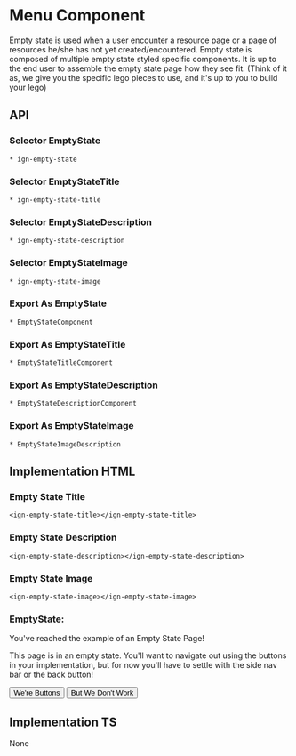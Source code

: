 # Menu Component

Empty state is used when a user encounter a resource page or a page of resources he/she has not yet created/encountered. Empty state is composed of multiple empty state styled specific components. It is up to the end user to assemble the empty state page how they see fit. (Think of it as, we give you the specific lego pieces to use, and it's up to you to build your lego)

## API
  ### Selector EmptyState 
    * ign-empty-state

  ### Selector EmptyStateTitle
    * ign-empty-state-title

  ### Selector EmptyStateDescription
    * ign-empty-state-description

  ### Selector EmptyStateImage
    * ign-empty-state-image 

  ### Export As EmptyState 
    * EmptyStateComponent

  ### Export As EmptyStateTitle
    * EmptyStateTitleComponent

  ### Export As EmptyStateDescription
    * EmptyStateDescriptionComponent

  ### Export As EmptyStateImage
    * EmptyStateImageDescription

## Implementation HTML

  ### Empty State Title
    <ign-empty-state-title></ign-empty-state-title>

  ### Empty State Description
    <ign-empty-state-description></ign-empty-state-description>

  ### Empty State Image
    <ign-empty-state-image></ign-empty-state-image>

  ### EmptyState:
   <ign-empty-state>
      <ign-empty-state-title>
          You've reached the example of an Empty State Page!</ign-empty-state-title>
      <ign-empty-state-description>
          <p>This page is in an empty state. You'll want to navigate out using the buttons in your implementation,
              but for now you'll have to settle with the side nav bar or the back button!</p>
      </ign-empty-state-description>
      <ign-button-group>
          <button mat-button color="accent" type="button">
              We're Buttons
          </button>
          <button mat-button color="accent" type="button">
              But We Don't Work
          </button>
      </ign-button-group>
  </ign-empty-state>

## Implementation TS
  None
